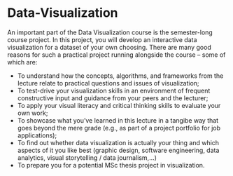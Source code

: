 # Data-Visualization
An important part of the Data Visualization course is the semester-long course project. In this project, you will develop an interactive data visualization for a dataset of your own choosing. There are many good reasons for such a practical project running alongside the course – some of which are:  
<ul>
    <li>To understand how the concepts, algorithms, and frameworks from the lecture relate to practical questions and issues of visualization; </li>
    <li>To test-drive your visualization skills in an environment of frequent constructive input and guidance from your peers and the lecturer; </li>
    <li>To apply your visual literacy and critical thinking skills to evaluate your own work; </li>
    <li>To showcase what you’ve learned in this lecture in a tangibe way that goes beyond the mere grade (e.g., as part of a project portfolio for job applications); </li>
    <li>To find out whether data visualization is actually your thing and which aspects of it you like best (graphic design, software engineering, data analytics, visual storytelling / data journalism,...) </li>
    <li>To prepare you for a potential MSc thesis project in visualization. </li>
</ul>
